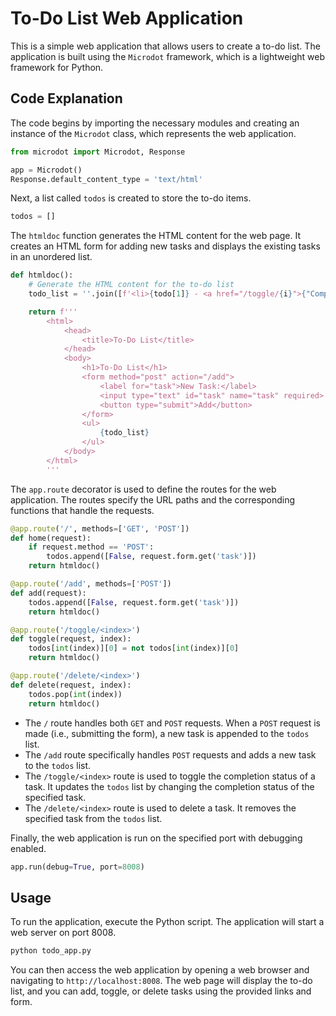 # To-Do List Web Application

This is a simple web application that allows users to create a to-do list. The application is built using the `Microdot` framework, which is a lightweight web framework for Python.


## Code Explanation

The code begins by importing the necessary modules and creating an instance of the `Microdot` class, which represents the web application.

```python
from microdot import Microdot, Response

app = Microdot()
Response.default_content_type = 'text/html'
```

Next, a list called `todos` is created to store the to-do items.

```python
todos = []
```

The `htmldoc` function generates the HTML content for the web page. It creates an HTML form for adding new tasks and displays the existing tasks in an unordered list.

```python
def htmldoc():
    # Generate the HTML content for the to-do list
    todo_list = ''.join([f'<li>{todo[1]} - <a href="/toggle/{i}">{"Complete" if not todo[0] else "Uncomplete"}</a> - <a href="/delete/{i}">Delete</a></li>' for i, todo in enumerate(todos)])

    return f'''
        <html>
            <head>
                <title>To-Do List</title>
            </head>
            <body>
                <h1>To-Do List</h1>
                <form method="post" action="/add">
                    <label for="task">New Task:</label>
                    <input type="text" id="task" name="task" required>
                    <button type="submit">Add</button>
                </form>
                <ul>
                    {todo_list}
                </ul>
            </body>
        </html>
        '''
```

The `app.route` decorator is used to define the routes for the web application. The routes specify the URL paths and the corresponding functions that handle the requests.

```python
@app.route('/', methods=['GET', 'POST'])
def home(request):
    if request.method == 'POST':
        todos.append([False, request.form.get('task')])
    return htmldoc()

@app.route('/add', methods=['POST'])
def add(request):
    todos.append([False, request.form.get('task')])
    return htmldoc()

@app.route('/toggle/<index>')
def toggle(request, index):
    todos[int(index)][0] = not todos[int(index)][0]
    return htmldoc()

@app.route('/delete/<index>')
def delete(request, index):
    todos.pop(int(index))
    return htmldoc()
```

- The `/` route handles both `GET` and `POST` requests. When a `POST` request is made (i.e., submitting the form), a new task is appended to the `todos` list.
- The `/add` route specifically handles `POST` requests and adds a new task to the `todos` list.
- The `/toggle/<index>` route is used to toggle the completion status of a task. It updates the `todos` list by changing the completion status of the specified task.
- The `/delete/<index>` route is used to delete a task. It removes the specified task from the `todos` list.

Finally, the web application is run on the specified port with debugging enabled.

```python
app.run(debug=True, port=8008)
```

## Usage

To run the application, execute the Python script. The application will start a web server on port 8008.

```bash
python todo_app.py
```

You can then access the web application by opening a web browser and navigating to `http://localhost:8008`. The web page will display the to-do list, and you can add, toggle, or delete tasks using the provided links and form.
